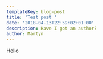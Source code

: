 ```yaml
---
templateKey: blog-post
title: 'Test post '
date: '2018-04-13T22:59:02+01:00'
description: Have I got an author?
author: Martyn
---
```

Hello
